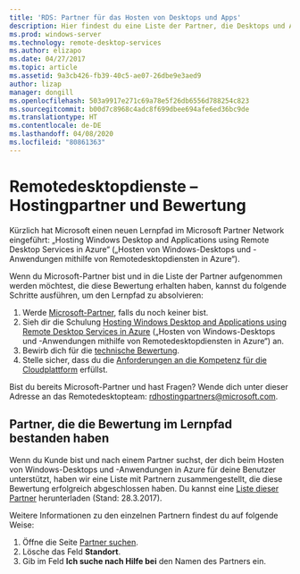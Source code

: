 ```yaml
---
title: 'RDS: Partner für das Hosten von Desktops und Apps'
description: Hier findest du eine Liste der Partner, die Desktops und Apps über RDS hosten können.
ms.prod: windows-server
ms.technology: remote-desktop-services
ms.author: elizapo
ms.date: 04/27/2017
ms.topic: article
ms.assetid: 9a3cb426-fb39-40c5-ae07-26dbe9e3aed9
author: lizap
manager: dongill
ms.openlocfilehash: 503a9917e271c69a78e5f26db6556d788254c823
ms.sourcegitcommit: b00d7c8968c4adc8f699dbee694afe6ed36bc9de
ms.translationtype: HT
ms.contentlocale: de-DE
ms.lasthandoff: 04/08/2020
ms.locfileid: "80861363"
---
```

# <a name="remote-desktop-services-hosting-partners-and-assessment"></a>Remotedesktopdienste – Hostingpartner und Bewertung

Kürzlich hat Microsoft einen neuen Lernpfad im Microsoft Partner Network eingeführt: „Hosting Windows Desktop and Applications using Remote Desktop Services in Azure“ („Hosten von Windows-Desktops und -Anwendungen mithilfe von Remotedesktopdiensten in Azure“).

Wenn du Microsoft-Partner bist und in die Liste der Partner aufgenommen werden möchtest, die diese Bewertung erhalten haben, kannst du folgende Schritte ausführen, um den Lernpfad zu absolvieren:

1. Werde [Microsoft-Partner](https://partner.microsoft.com/), falls du noch keiner bist.
2. Sieh dir die Schulung [Hosting Windows Desktop and Applications using Remote Desktop Services in Azure](https://mspartnerlp.partner.microsoft.com/LearningPath/LearningPath/DLPaths?trackId=2915&rowId=3603) („Hosten von Windows-Desktops und -Anwendungen mithilfe von Remotedesktopdiensten in Azure“) an.
3. Bewirb dich für die [technische Bewertung](https://mspartnerlp.partner.microsoft.com/LearningPath/LearningPath/DLPaths?trackId=1660&rowId=2220&trackPathId=9871).
4. Stelle sicher, dass du die [Anforderungen an die Kompetenz für die Cloudplattform](https://partner.microsoft.com/membership/cloud-platform-competency) erfüllst.

Bist du bereits Microsoft-Partner und hast Fragen? Wende dich unter dieser Adresse an das Remotedesktopteam: <rdhostingpartners@microsoft.com>.  


## <a name="partners-who-have-passed-the-learning-path-assessment"></a>Partner, die die Bewertung im Lernpfad bestanden haben 

Wenn du Kunde bist und nach einem Partner suchst, der dich beim Hosten von Windows-Desktops und -Anwendungen in Azure für deine Benutzer unterstützt, haben wir eine Liste mit Partnern zusammengestellt, die diese Bewertung erfolgreich abgeschlossen haben. Du kannst eine [Liste dieser Partner](rds-hosting-partners.md) herunterladen (Stand: 28.3.2017).

Weitere Informationen zu den einzelnen Partnern findest du auf folgende Weise:

1. Öffne die Seite [Partner suchen](https://partnercenter.microsoft.com/pcv/search).
2. Lösche das Feld **Standort**.
3. Gib im Feld **Ich suche nach Hilfe bei** den Namen des Partners ein.
